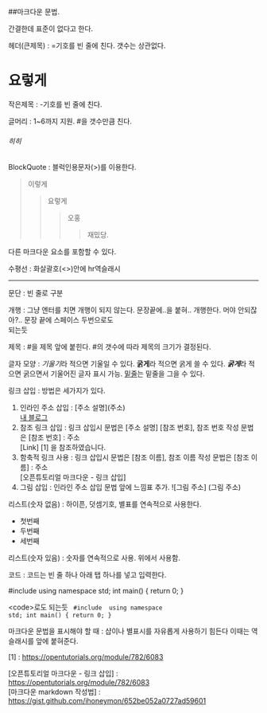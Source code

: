 ##마크다운 문법.

간결한데 표준이 없다고 한다.

헤더(큰제목) : =기호를 빈 줄에 친다. 갯수는 상관없다.

요렇게
============

작은제목 : -기호를 빈 줄에 친다.

글머리 : 1~6까지 지원. #을 갯수만큼 친다.
###### 히히

BlockQuote : 블럭인용문자(>)를 이용한다.
>이렇게
>>요렇게
>>>오홍
>>>>재밌당.

다른 마크다운 요소를 포함할 수 있다.

수평선 : 화살괄호(<>)안에 hr역슬래시  
<hr/>

문단 : 빈 줄로 구분

개행 : 그냥 엔터를 치면
개행이 되지 않는다.
문장끝에..을 붙혀..
개행한다.
머야 안되잖아?..
문장 끝에 스페이스 두번으로도  
되는듯

제목 : #을 제목 앞에 붙힌다. #의 갯수에 따라 제목의 크기가 결정된다.

글자 모양 : *기울기*라 적으면 기울일 수 있다. **굵게**라 적으면 굵게 쓸 수 있다.
***굵게***라 적으면 굵으면서 기울어진 글자 표시 가능. <U>밑줄</U>는 밑줄을 그을 수 있다.

링크 삽입 : 방법은 세가지가 있다.
1. 인라인 주소 삽입 : \[주소 설명](주소)  
[내 블로그](https://yth1130.github.io)
2. 참조 링크 삽입 : 링크 삽입시 문법은 \[주소 설명] \[참조 번호], 참조 번호 작성 문법은 \[참조 번호] : 주소  
[Link] [1] 을 참조하였습니다.
3. 함축적 링크 사용 : 링크 삽입시 문법은 [참조 이름], 참조 이름 작성 문법은 [참조 이름] : 주소  
[오픈튜토리얼 마크다운 - 링크 삽입]
4. 그림 삽입 : 인라인 주소 삽입 문법 앞에 느낌표 추가. !\[그림 주소] (그림 주소)

리스트(숫자 없음) :  하이픈, 덧셈기호, 별표를 연속적으로 사용한다.
- 첫번째
- 두번째
- 세번째

리스트(숫자 있음) : 숫자를 연속적으로 사용. 위에서 사용함.

코드 : 코드는 빈 줄 하나 아래 탭 하나를 넣고 입력한다.

#include <iostream>
using namespace std;
int main()
{
    return 0;
}
  
\<code>로도 되는듯
<code>
#include <iostream>
using namespace std;
int main()
{
    return 0;
}
</code>

마크다운 문법을 표시해야 할 때 : 샵이나 별표시를 자유롭게 사용하기 힘든다 이때는 역슬래시를 앞에 붙혀준다.

[1] : https://opentutorials.org/module/782/6083

[오픈튜토리얼 마크다운 - 링크 삽입] : https://opentutorials.org/module/782/6083  
[마크다운 markdown 작성법] : https://gist.github.com/ihoneymon/652be052a0727ad59601